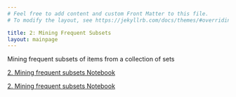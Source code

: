 ```yaml
---
# Feel free to add content and custom Front Matter to this file.
# To modify the layout, see https://jekyllrb.com/docs/themes/#overriding-theme-defaults

title: 2: Mining Frequent Subsets
layout: mainpage
---
```



Mining frequent subsets of items from a collection of sets

[2. Mining frequent subsets Notebook](https://github.com/ramonbejar/bdatamining/sessions/MiningItemSets/mining-itemsets-py3-sshow.ipynb)

[2. Mining frequent subsets Notebook](https://github.com/ramonbejar/bdatamining/sessions/MiningItemSets/fpgrowth-itemsets-py3-sshow.ipynb)


